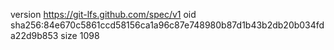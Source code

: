 version https://git-lfs.github.com/spec/v1
oid sha256:84e670c5861ccd58156ca1a96c87e748980b87d1b43b2db20b034fda22d9b853
size 1098
